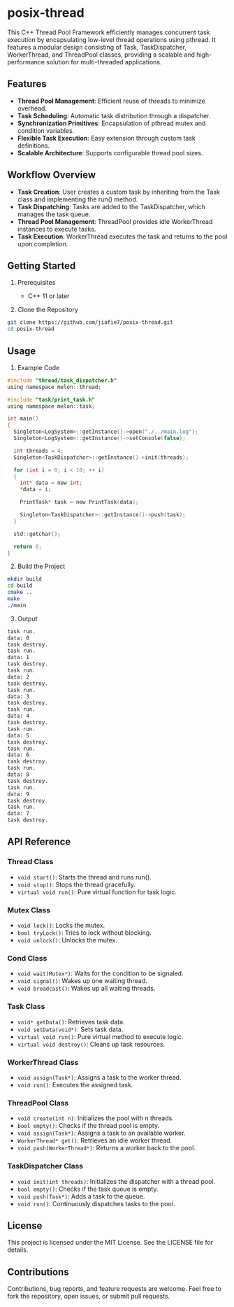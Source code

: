 # posix-thread

This C++ Thread Pool Framework efficiently manages concurrent task execution by encapsulating low-level thread operations using pthread. It features a modular design consisting of Task, TaskDispatcher, WorkerThread, and ThreadPool classes, providing a scalable and high-performance solution for multi-threaded applications.

## Features

- **Thread Pool Management**: Efficient reuse of threads to minimize overhead.
- **Task Scheduling**: Automatic task distribution through a dispatcher.
- **Synchronization Primitives**: Encapsulation of pthread mutex and condition variables.
- **Flexible Task Execution**: Easy extension through custom task definitions.
- **Scalable Architecture**: Supports configurable thread pool sizes.

## Workflow Overview

- **Task Creation**: User creates a custom task by inheriting from the Task class and implementing the run() method.
- **Task Dispatching**: Tasks are added to the TaskDispatcher, which manages the task queue.
- **Thread Pool Management**: ThreadPool provides idle WorkerThread instances to execute tasks.
- **Task Execution**: WorkerThread executes the task and returns to the pool upon completion.

## Getting Started

1. Prerequisites

   - C++ 11 or later

2. Clone the Repository

```bash
git clone https://github.com/jiafie7/posix-thread.git
cd posix-thread
```

## Usage

1. Example Code

```c
#include "thread/task_dispatcher.h"
using namespace melon::thread;

#include "task/print_task.h"
using namespace melon::task;

int main()
{
  Singleton<LogSystem>::getInstance()->open("./../main.log");
  Singleton<LogSystem>::getInstance()->setConsole(false);

  int threads = 4;
  Singleton<TaskDispatcher>::getInstance()->init(threads);

  for (int i = 0; i < 10; ++ i)
  {
    int* data = new int;
    *data = i;

    PrintTask* task = new PrintTask(data);

    Singleton<TaskDispatcher>::getInstance()->push(task);
  }

  std::getchar();

  return 0;
}
```

2. Build the Project

```bash
mkdir build
cd build
cmake ..
make
./main
```

3. Output

```bash
task run.
data: 0
task destroy.
task run.
data: 1
task destroy.
task run.
data: 2
task destroy.
task run.
data: 3
task destroy.
task run.
data: 4
task destroy.
task run.
data: 5
task destroy.
task run.
data: 6
task destroy.
task run.
data: 8
task destroy.
task run.
data: 9
task destroy.
task run.
data: 7
task destroy.
```

## API Reference

### Thread Class

- `void start()`: Starts the thread and runs run().
- `void stop()`: Stops the thread gracefully.
- `virtual void run()`: Pure virtual function for task logic.

### Mutex Class

- `void lock()`: Locks the mutex.
- `bool tryLock()`: Tries to lock without blocking.
- `void unlock()`: Unlocks the mutex.

### Cond Class

- `void wait(Mutex*)`: Waits for the condition to be signaled.
- `void signal()`: Wakes up one waiting thread.
- `void broadcast()`: Wakes up all waiting threads.

### Task Class

- `void* getData()`: Retrieves task data.
- `void setData(void*)`: Sets task data.
- `virtual void run()`: Pure virtual method to execute logic.
- `virtual void destroy()`: Cleans up task resources.

### WorkerThread Class

- `void assign(Task*)`: Assigns a task to the worker thread.
- `void run()`: Executes the assigned task.

### ThreadPool Class

- `void create(int n)`: Initializes the pool with n threads.
- `bool empty()`: Checks if the thread pool is empty.
- `void assign(Task*)`: Assigns a task to an available worker.
- `WorkerThread* get()`: Retrieves an idle worker thread.
- `void push(WorkerThread*)`: Returns a worker back to the pool.

### TaskDispatcher Class

- `void init(int threads)`: Initializes the dispatcher with a thread pool.
- `bool empty()`: Checks if the task queue is empty.
- `void push(Task*)`: Adds a task to the queue.
- `void run()`: Continuously dispatches tasks to the pool.

## License

This project is licensed under the MIT License. See the LICENSE file for details.

## Contributions

Contributions, bug reports, and feature requests are welcome. Feel free to fork the repository, open issues, or submit pull requests.
